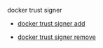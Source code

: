 docker trust signer


<!--
This page is automatically generated from Docker's source code. If you want to
suggest a change to the text that appears here, open a ticket or pull request
in the source repository on GitHub:

https://github.com/docker/cli
-->



- [docker trust signer add](https://docs.docker.com/reference/cli/docker/trust/signer/add/)

- [docker trust signer remove](https://docs.docker.com/reference/cli/docker/trust/signer/remove/)
